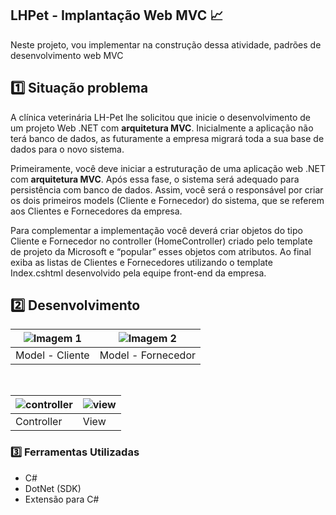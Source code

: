 ## LHPet - Implantação Web MVC 📈​

Neste projeto, vou implementar na construção dessa atividade, padrões de desenvolvimento web MVC

## 1️⃣​ Situação problema
A clínica veterinária LH-Pet lhe solicitou que inicie o desenvolvimento de um projeto Web .NET com **arquitetura MVC**. Inicialmente a aplicação não terá banco de dados, as futuramente a empresa migrará toda a sua base de dados para o novo sistema.

Primeiramente, você deve iniciar a estruturação de uma aplicação web .NET com **arquitetura MVC**. Após essa fase, o sistema será adequado para persistência com banco de dados. Assim, você será o responsável por criar os dois primeiros models (Cliente e Fornecedor) do sistema, que se referem aos Clientes e Fornecedores da empresa.

Para complementar a implementação você deverá criar objetos do tipo Cliente e Fornecedor no controller (HomeController) criado pelo template de projeto da Microsoft e “popular” esses objetos com atributos. Ao final exiba as listas de Clientes e Fornecedores utilizando o template Index.cshtml desenvolvido pela equipe front-end da empresa.

## 2️⃣​ Desenvolvimento
| ![Imagem 1](https://github.com/user-attachments/assets/5d2d0330-376e-4eba-a7ae-26811d74a17a) | ![Imagem 2](https://github.com/user-attachments/assets/457e7b00-6655-40f5-a07a-608b9b905287) |
|------------------------------|------------------------------|
| Model - Cliente       | Model - Fornecedor       |

<br>

| ![controller](https://github.com/user-attachments/assets/da45f146-97b6-4e98-adf0-91d84f11acde) | ![view](https://github.com/user-attachments/assets/58002754-6bd9-4354-88d9-9147de51724c) |
|------------------------------|------------------------------|
| Controller      | View       |


### ​3️⃣​ Ferramentas Utilizadas

* C#
* DotNet (SDK)
* Extensão para C#
